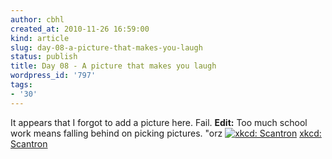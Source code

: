 ```yaml
---
author: cbhl
created_at: 2010-11-26 16:59:00
kind: article
slug: day-08-a-picture-that-makes-you-laugh
status: publish
title: Day 08 - A picture that makes you laugh
wordpress_id: '797'
tags:
- '30'
---
```


It appears that I forgot to add a picture here. Fail. **Edit:** Too much
school work means falling behind on picking pictures. "orz [![xkcd:
Scantron](http://imgs.xkcd.com/comics/scantron.png)](http://xkcd.com/499/)
[xkcd: Scantron](http://xkcd.com/499/)
